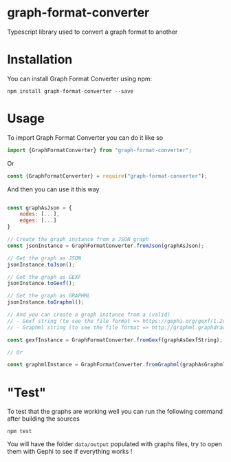 # graph-format-converter
Typescript library used to convert a graph format to another

# Installation

You can install Graph Format Converter using npm:

```shell
npm install graph-format-converter --save
```

# Usage

To import Graph Format Converter you can do it like so

```js
import {GraphFormatConverter} from "graph-format-converter";
```

Or

```javascript
const {GraphFormatConverter} = require("graph-format-converter");
```

And then you can use it this way

```javascript

const graphAsJson = {
    nodes: [...],
    edges: [...]
}

// Create the graph instance from a JSON graph
const jsonInstance = GraphFormatConverter.fromJson(graphAsJson);

// Get the graph as JSON
jsonInstance.toJson();

// Get the graph as GEXF
jsonInstance.toGexf();

// Get the graph as GRAPHML
jsonInstance.toGraphml();

// And you can create a graph instance from a (valid) 
// - Gexf string (to see the file format => https://gephi.org/gexf/1.2draft/gexf-12draft-primer.pdf)
// - Graphml string (to see the file format => http://graphml.graphdrawing.org/primer/graphml-primer.html#Graph)

const gexfInstance = GraphFormatConverter.fromGexf(graphAsGexfString);

// Or

const graphmlInstance = GraphFormatConverter.fromGraphml(graphAsGraphmlString);
```

# "Test"

To test that the graphs are working well you can run the following command after building the sources
```shell
npm test
```

You will have the folder `data/output` populated with graphs files, try to open them with Gephi to see if everything works !